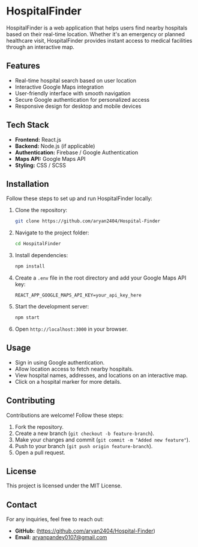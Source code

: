 # HospitalFinder

HospitalFinder is a web application that helps users find nearby hospitals based on their real-time location. Whether it's an emergency or planned healthcare visit, HospitalFinder provides instant access to medical facilities through an interactive map.

## Features
- Real-time hospital search based on user location
- Interactive Google Maps integration
- User-friendly interface with smooth navigation
- Secure Google authentication for personalized access
- Responsive design for desktop and mobile devices

## Tech Stack
- **Frontend:** React.js
- **Backend:** Node.js (if applicable)
- **Authentication:** Firebase / Google Authentication
- **Maps API:** Google Maps API
- **Styling:** CSS / SCSS

## Installation
Follow these steps to set up and run HospitalFinder locally:

1. Clone the repository:
   ```sh
   git clone https://github.com/aryan2404/Hospital-Finder
   ```
2. Navigate to the project folder:
   ```sh
   cd HospitalFinder
   ```
3. Install dependencies:
   ```sh
   npm install
   ```
4. Create a `.env` file in the root directory and add your Google Maps API key:
   ```env
   REACT_APP_GOOGLE_MAPS_API_KEY=your_api_key_here
   ```
5. Start the development server:
   ```sh
   npm start
   ```
6. Open `http://localhost:3000` in your browser.

## Usage
- Sign in using Google authentication.
- Allow location access to fetch nearby hospitals.
- View hospital names, addresses, and locations on an interactive map.
- Click on a hospital marker for more details.

## Contributing
Contributions are welcome! Follow these steps:
1. Fork the repository.
2. Create a new branch (`git checkout -b feature-branch`).
3. Make your changes and commit (`git commit -m "Added new feature"`).
4. Push to your branch (`git push origin feature-branch`).
5. Open a pull request.

## License
This project is licensed under the MIT License.

## Contact
For any inquiries, feel free to reach out:
- **GitHub:** (https://github.com/aryan2404/Hospital-Finder)
- **Email:** aryanpandey0107@gmail.com
